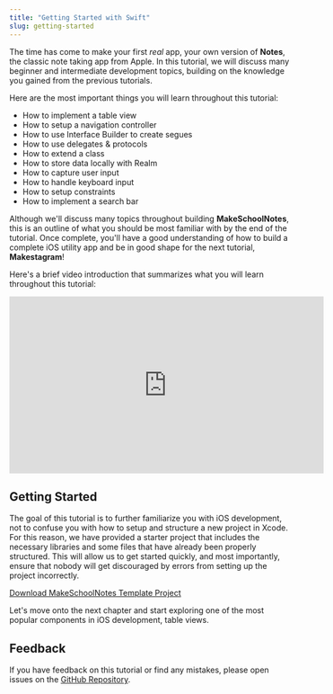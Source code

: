 ```yaml
---
title: "Getting Started with Swift"
slug: getting-started
---     
```


The time has come to make your first *real* app, your own version of **Notes**, the classic note taking app from Apple. In this tutorial, we will discuss many beginner and intermediate development topics, building on the knowledge you gained from the previous tutorials.

Here are the most important things you will learn throughout this tutorial:

- How to implement a table view
- How to setup a navigation controller
- How to use Interface Builder to create segues
- How to use delegates & protocols
- How to extend a class
- How to store data locally with Realm
- How to capture user input
- How to handle keyboard input
- How to setup constraints
- How to implement a search bar

Although we'll discuss many topics throughout building **MakeSchoolNotes**, this is an outline of what you should be most familiar with by the end of the tutorial. Once complete, you'll have a good understanding of how to build a complete iOS utility app and be in good shape for the next tutorial, **Makestagram**!

Here's a brief video introduction that summarizes what you will learn throughout this tutorial:

<iframe width="560" height="315" src="https://www.youtube.com/embed/W7GabrpMLMg" frameborder="0" allowfullscreen></iframe>

## Getting Started

The goal of this tutorial is to further familiarize you with iOS development, not to confuse you with how to setup and structure a new project in Xcode. For this reason, we have provided a starter project that includes the necessary libraries and some files that have already been properly structured. This will allow us to get started quickly, and most importantly, ensure that nobody will get discouraged by errors from setting up the project incorrectly.

[Download MakeSchoolNotes Template Project](https://github.com/MakeSchool/Make-School-Notes-Starter-Project/archive/starter_project.zip)

Let's move onto the next chapter and start exploring one of the most popular components in iOS development, table views.

## Feedback

If you have feedback on this tutorial or find any mistakes, please open issues on the [GitHub Repository](https://github.com/MakeSchool-Tutorials/MakeSchoolNotes-Swift).
